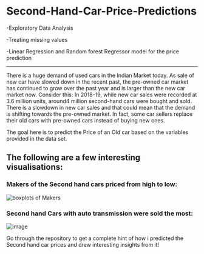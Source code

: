 # Second-Hand-Car-Price-Predictions
-Exploratory Data Analysis 



-Treating missing values



-Linear Regression and Random forest Regressor model for the price prediction

********************************************************************************************************************************************************************************

There is a huge demand of used cars in the Indian Market today. As sale of new car have slowed down in the recent past, the pre-owned car market has continued to grow over the past year and is larger than the new car market now. Consider this: In 2018-19, while new car sales were recorded at 3.6 million units, around4 million second-hand cars were bought and sold. There is a slowdown in new car sales and that could mean that the demand is shifting towards the pre-owned market. In fact, some car sellers replace their old cars with pre-owned cars instead of buying new ones.

The goal here is to predict the Price of an Old car based on the variables provided in the data set.

## The following are a few interesting visualisations:

### Makers of the Second hand cars priced from high to low:

![boxplots of Makers](https://user-images.githubusercontent.com/60847819/92273130-75010780-ef08-11ea-918f-081e25a4cb6b.JPG)

### Second hand Cars with auto transmission were sold the most:
![image](https://user-images.githubusercontent.com/60847819/92273479-0f614b00-ef09-11ea-9d4b-5152564d898e.png)

Go through the repository to get a complete hint of how i predicted the Second hand car prices and drew interesting insights from it!







